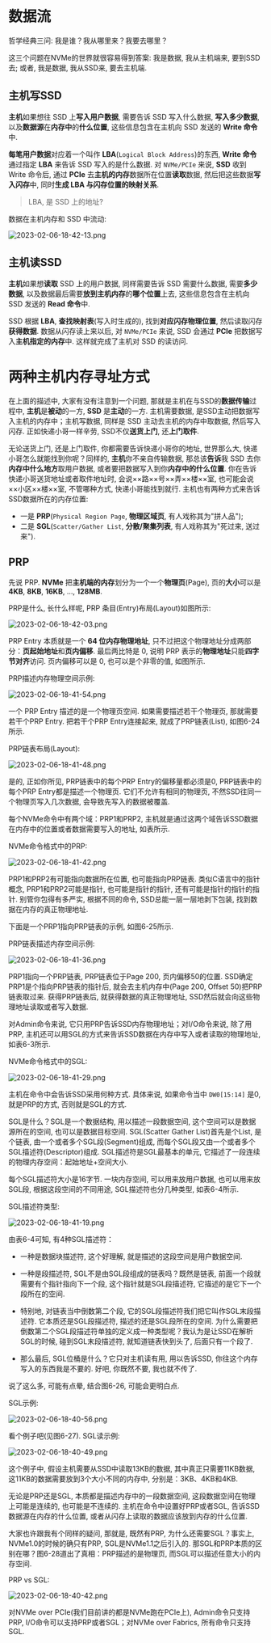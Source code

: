 
# 数据流

哲学经典三问: 我是谁？我从哪里来？我要去哪里？

这三个问题在NVMe的世界就很容易得到答案: 我是数据, 我从主机端来, 要到SSD去; 或者, 我是数据, 我从SSD来, 要去主机端.

## 主机写SSD

**主机**如果想往 SSD 上**写入用户数据**, 需要告诉 SSD 写入什么数据, **写入多少数据**, 以及**数据源**在**内存中**的**什么位置**, 这些信息包含在主机向 SSD 发送的 **Write 命令**中.

**每笔用户数据**对应着一个叫作 **LBA**(`Logical Block Address`)的东西, **Write 命令**通过指定 **LBA** 来告诉 SSD 写入的是什么数据. 对 `NVMe/PCIe` 来说, **SSD** 收到 Write 命令后, 通过 **PCIe** 去**主机的内存**数据所在位置**读取**数据, 然后把这些数据**写入闪存**中, 同时**生成 LBA 与闪存位置的映射关系**.

> LBA, 是 SSD 上的地址?

数据在主机内存和 SSD 中流动:

![2023-02-06-18-42-13.png](./images/2023-02-06-18-42-13.png)

## 主机读SSD

**主机**如果想**读取** SSD 上的用户数据, 同样需要告诉 SSD 需要什么数据, 需要**多少数据**, 以及数据最后需要**放到主机内存**的**哪个位置**上去, 这些信息包含在主机向 SSD 发送的 **Read 命令**中.

SSD 根据 **LBA**, **查找映射表**(写入时生成的), 找到**对应闪存物理位置**, 然后读取闪存**获得数据**. 数据从闪存读上来以后, 对 `NVMe/PCIe` 来说, SSD 会通过 **PCIe** 把数据写入**主机指定的内存**中. 这样就完成了主机对 SSD 的读访问.

# 两种主机内存寻址方式

在上面的描述中, 大家有没有注意到一个问题, 那就是主机在与SSD的**数据传输**过程中, **主机**是**被动**的一方, **SSD** 是**主动**的一方. 主机需要数据, 是SSD主动把数据写入主机的内存中；主机写数据, 同样是 SSD 主动去主机的内存中取数据, 然后写入闪存. 正如快递小哥一样辛劳, SSD不仅**送货上门**, 还**上门取件**.

无论送货上门, 还是上门取件, 你都需要告诉快递小哥你的地址, 世界那么大, 快递小哥怎么就能找到你呢？同样的, **主机**你不亲自传输数据, 那总该**告诉**我 SSD 去你**内存中什么地方**取用户数据, 或者要把数据写入到你**内存中的什么位置**. 你在告诉快递小哥送货地址或者取件地址时, 会说××路××号××弄××楼××室, 也可能会说××小区××楼××室, 不管哪种方式, 快递小哥能找到就行. 主机也有两种方式来告诉SSD数据所在的内存位置:

* 一是 **PRP**(`Physical Region Page`, **物理区域页**, 有人戏称其为"拼人品");
* 二是 **SGL**(`Scatter/Gather List`, **分散/聚集列表**, 有人戏称其为"死过来, 送过来").

## PRP

先说 PRP. **NVMe** 把**主机端的内存**划分为一个一个**物理页**(Page), 页的**大小**可以是 **4KB**, **8KB**, **16KB**, …, **128MB**.

PRP是什么, 长什么样呢, PRP 条目(Entry)布局(Layout)如图所示:

![2023-02-06-18-42-03.png](./images/2023-02-06-18-42-03.png)

PRP Entry 本质就是一个 **64 位内存物理地址**, 只不过把这个物理地址分成两部分：**页起始地址**和**页内偏移**. 最后两比特是 0, 说明 PRP 表示的**物理地址**只能**四字节对齐**访问. 页内偏移可以是 0, 也可以是个非零的值, 如图所示.

PRP描述内存物理空间示例:

![2023-02-06-18-41-54.png](./images/2023-02-06-18-41-54.png)

一个 PRP Entry 描述的是一个物理页空间. 如果需要描述若干个物理页, 那就需要若干个PRP Entry. 把若干个PRP Entry连接起来, 就成了PRP链表(List), 如图6-24所示.

PRP链表布局(Layout):

![2023-02-06-18-41-48.png](./images/2023-02-06-18-41-48.png)

是的, 正如你所见, PRP链表中的每个PRP Entry的偏移量都必须是0, PRP链表中的每个PRP Entry都是描述一个物理页. 它们不允许有相同的物理页, 不然SSD往同一个物理页写入几次数据, 会导致先写入的数据被覆盖.

每个NVMe命令中有两个域：PRP1和PRP2, 主机就是通过这两个域告诉SSD数据在内存中的位置或者数据需要写入的地址, 如表所示.

NVMe命令格式中的PRP:

![2023-02-06-18-41-42.png](./images/2023-02-06-18-41-42.png)

PRP1和PRP2有可能指向数据所在位置, 也可能指向PRP链表. 类似C语言中的指针概念, PRP1和PRP2可能是指针, 也可能是指针的指针, 还有可能是指针的指针的指针. 别管你包得有多严实, 根据不同的命令, SSD总能一层一层地剥下包装, 找到数据在内存的真正物理地址.

下面是一个PRP1指向PRP链表的示例, 如图6-25所示.

PRP链表描述内存空间示例:

![2023-02-06-18-41-36.png](./images/2023-02-06-18-41-36.png)

PRP1指向一个PRP链表, PRP链表位于Page 200, 页内偏移50的位置. SSD确定PRP1是个指向PRP链表的指针后, 就会去主机内存中(Page 200, Offset 50)把PRP链表取过来. 获得PRP链表后, 就获得数据的真正物理地址, SSD然后就会向这些物理地址读取或者写入数据.

对Admin命令来说, 它只用PRP告诉SSD内存物理地址；对I/O命令来说, 除了用PRP, 主机还可以用SGL的方式来告诉SSD数据在内存中写入或者读取的物理地址, 如表6-3所示.

NVMe命令格式中的SGL:

![2023-02-06-18-41-29.png](./images/2023-02-06-18-41-29.png)

主机在命令中会告诉SSD采用何种方式. 具体来说, 如果命令当中 `DW0[15:14]` 是0, 就是PRP的方式, 否则就是SGL的方式.

SGL是什么？SGL是一个数据结构, 用以描述一段数据空间, 这个空间可以是数据源所在的空间, 也可以是数据目标空间. SGL(Scatter Gather List)首先是个List, 是个链表, 由一个或者多个SGL段(Segment)组成, 而每个SGL段又由一个或者多个SGL描述符(Descriptor)组成. SGL描述符是SGL最基本的单元, 它描述了一段连续的物理内存空间：起始地址+空间大小.

每个SGL描述符大小是16字节. 一块内存空间, 可以用来放用户数据, 也可以用来放SGL段, 根据这段空间的不同用途, SGL描述符也分几种类型, 如表6-4所示.

SGL描述符类型:

![2023-02-06-18-41-19.png](./images/2023-02-06-18-41-19.png)

由表6-4可知, 有4种SGL描述符：

* 一种是数据块描述符, 这个好理解, 就是描述的这段空间是用户数据空间.

* 一种是段描述符, SGL不是由SGL段组成的链表吗？既然是链表, 前面一个段就需要有个指针指向下一个段, 这个指针就是SGL段描述符, 它描述的是它下一个段所在的空间.

* 特别地, 对链表当中倒数第二个段, 它的SGL段描述符我们把它叫作SGL末段描述符. 它本质还是SGL段描述符, 描述的还是SGL段所在的空间. 为什么需要把倒数第二个SGL段描述符单独的定义成一种类型呢？我认为是让SSD在解析SGL的时候, 碰到SGL末段描述符, 就知道链表快到头了, 后面只有一个段了.

* 那么最后, SGL位桶是什么？它只对主机读有用, 用以告诉SSD, 你往这个内存写入的东西我是不要的. 好吧, 你既然不要, 我也就不传了.

说了这么多, 可能有点晕, 结合图6-26, 可能会更明白点.

SGL示例:

![2023-02-06-18-40-56.png](./images/2023-02-06-18-40-56.png)

看个例子吧(见图6-27). SGL读示例:

![2023-02-06-18-40-49.png](./images/2023-02-06-18-40-49.png)

这个例子中, 假设主机需要从SSD中读取13KB的数据, 其中真正只需要11KB数据, 这11KB的数据需要放到3个大小不同的内存中, 分别是：3KB、4KB和4KB.

无论是PRP还是SGL, 本质都是描述内存中的一段数据空间, 这段数据空间在物理上可能是连续的, 也可能是不连续的. 主机在命令中设置好PRP或者SGL, 告诉SSD数据源在内存的什么位置, 或者从闪存上读取的数据应该放到内存的什么位置.

大家也许跟我有个同样的疑问, 那就是, 既然有PRP, 为什么还需要SGL？事实上, NVMe1.0的时候的确只有PRP, SGL是NVMe1.1之后引入的. 那SGL和PRP本质的区别在哪？图6-28道出了真相：PRP描述的是物理页, 而SGL可以描述任意大小的内存空间.

PRP vs SGL:

![2023-02-06-18-40-42.png](./images/2023-02-06-18-40-42.png)

对NVMe over PCIe(我们目前讲的都是NVMe跑在PCIe上), Admin命令只支持PRP, I/O命令可以支持PRP或者SGL；对NVMe over Fabrics, 所有命令只支持SGL.

